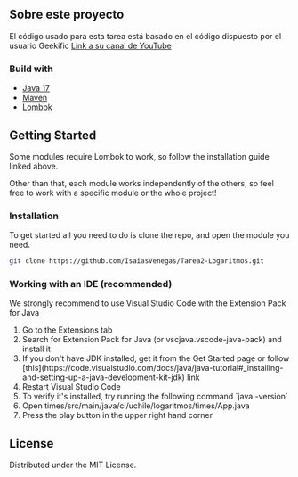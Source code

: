 ## Sobre este proyecto

El código usado para esta tarea está basado en el código dispuesto por el usuario Geekific [Link a su canal de YouTube](https://www.youtube.com/c/Geekific)

### Build with

* [Java 17](https://www.oracle.com/java/technologies/javase/jdk17-archive-downloads.html)
* [Maven](https://maven.apache.org/install.html)
* [Lombok](https://projectlombok.org/setup/maven)

## Getting Started

Some modules require Lombok to work, so follow the installation guide linked above. 

Other than that, each module works independently of the others, so feel free to 
work with a specific module or the whole project!

### Installation

To get started all you need to do is clone the repo, and open the module you need.
   ```sh
   git clone https://github.com/IsaiasVenegas/Tarea2-Logaritmos.git
   ```

### Working with an IDE (recommended)

We strongly recommend to use Visual Studio Code with the Extension Pack for Java
<ol>
  <li>Go to the Extensions tab</li>
  <li>Search for Extension Pack for Java (or vscjava.vscode-java-pack) and install it</li>
  <li>If you don't have JDK installed, get it from the Get Started page or follow [this](https://code.visualstudio.com/docs/java/java-tutorial#_installing-and-setting-up-a-java-development-kit-jdk) link</li>
  <li>Restart Visual Studio Code</li>
  <li>To verify it's installed, try running the following command `java -version`</li>
  <li>Open times/src/main/java/cl/uchile/logaritmos/times/App.java</li>
  <li>Press the play button in the upper right hand corner</li>
</ol>

## License

Distributed under the MIT License.
